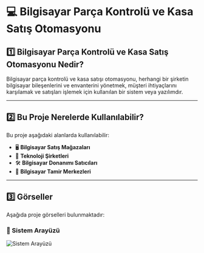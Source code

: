 # 💻 Bilgisayar Parça Kontrolü ve Kasa Satış Otomasyonu

## 1️⃣ Bilgisayar Parça Kontrolü ve Kasa Satış Otomasyonu Nedir? 
Bilgisayar parça kontrolü ve kasa satışı otomasyonu, herhangi bir şirketin bilgisayar bileşenlerini ve envanterini yönetmek, müşteri ihtiyaçlarını karşılamak ve satışları işlemek için kullanılan bir sistem veya yazılımdır.

---

## 2️⃣ Bu Proje Nerelerde Kullanılabilir? 
Bu proje aşağıdaki alanlarda kullanılabilir:
- 🖥️ **Bilgisayar Satış Mağazaları**
- 🏢 **Teknoloji Şirketleri**
- 🛠️ **Bilgisayar Donanımı Satıcıları**
- 🔧 **Bilgisayar Tamir Merkezleri**

---

## 3️⃣ Görseller
Aşağıda proje görselleri bulunmaktadır:

### 📌 Sistem Arayüzü
![Sistem Arayüzü](path/to/screenshot1.png)




